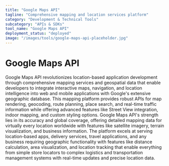 ```yaml
---
title: "Google Maps API"
tagline: "Comprehensive mapping and location services platform"
category: "Development & Technical Tools"
subcategory: "APIs & SDKs"
tool_name: "Google Maps API"
deployment_status: "deployed"
image: "/images/tools/google-maps-api-placeholder.jpg"
---
```


# Google Maps API

Google Maps API revolutionizes location-based application development through comprehensive mapping services and geospatial data that enable developers to integrate interactive maps, navigation, and location intelligence into web and mobile applications with Google's extensive geographic database. This mapping platform provides robust APIs for map rendering, geocoding, route planning, place search, and real-time traffic information while offering advanced features like Street View integration, indoor mapping, and custom styling options. Google Maps API's strength lies in its accuracy and global coverage, offering detailed mapping data for virtually every location worldwide with features like satellite imagery, terrain visualization, and business information. The platform excels at serving location-based apps, delivery services, travel applications, and any business requiring geographic functionality with features like distance calculation, area visualization, and location tracking that enable everything from simple store locators to complex logistics and transportation management systems with real-time updates and precise location data.
